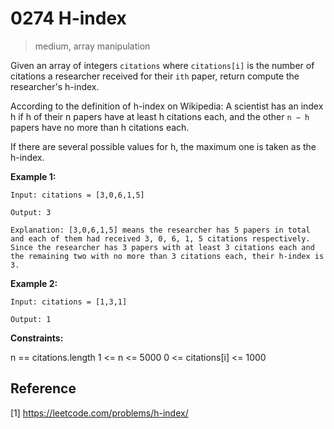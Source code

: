 # 0274 H-index
> medium, array manipulation

Given an array of integers `citations` where `citations[i]` is the number of citations a researcher received for their `ith` paper, return compute the researcher's h-index.

According to the definition of h-index on Wikipedia: A scientist has an index h if h of their n papers have at least h citations each, and the other `n − h` papers have no more than h citations each.

If there are several possible values for h, the maximum one is taken as the h-index.


**Example 1:**
```
Input: citations = [3,0,6,1,5]

Output: 3

Explanation: [3,0,6,1,5] means the researcher has 5 papers in total and each of them had received 3, 0, 6, 1, 5 citations respectively.
Since the researcher has 3 papers with at least 3 citations each and the remaining two with no more than 3 citations each, their h-index is 3.
```

**Example 2:**
```
Input: citations = [1,3,1]

Output: 1
```
 

**Constraints:**

n == citations.length
1 <= n <= 5000
0 <= citations[i] <= 1000


## Reference
[1] https://leetcode.com/problems/h-index/